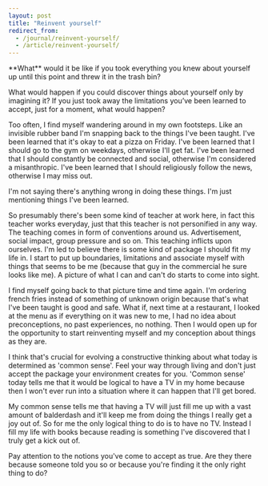 ```yaml
---
layout: post
title: "Reinvent yourself"
redirect_from:
  - /journal/reinvent-yourself/
  - /article/reinvent-yourself/
---
```


<p class="intro" markdown="1">**What** would it be like if you took everything you knew about yourself up until this point and threw it in the trash bin?</p>

What would happen if you could discover things about yourself only by imagining it? If you just took away the limitations you’ve been learned to accept, just for a moment, what would happen?

Too often, I find myself wandering around in my own footsteps. Like an invisible rubber band I'm snapping back to the things I've been taught. I've been learned that it's okay to eat a pizza on Friday. I've been learned that I should go to the gym on weekdays, otherwise I'll get fat. I've been learned that I should constantly be connected and social, otherwise I'm considered a misanthropic. I've been learned that I should religiously follow the news, otherwise I may miss out.

I'm not saying there's anything wrong in doing these things. I'm just mentioning things I've been learned.

So presumably there's been some kind of teacher at work here, in fact this teacher works everyday, just that this teacher is not personified in any way. The teaching comes in form of conventions around us. Advertisement, social impact, group pressure and so on. This teaching inflicts upon ourselves. I'm led to believe there is some kind of package I should fit my life in. I start to put up boundaries, limitations and associate myself with things that seems to be me (because that guy in the commercial he sure looks like me). A picture of what I can and can't do starts to come into sight.

I find myself going back to that picture time and time again. I'm ordering french fries instead of something of unknown origin because that's what I've been taught is good and safe. What if, next time at a restaurant, I looked at the menu as if everything on it was new to me, I had no idea about preconceptions, no past experiences, no nothing. Then I would open up for the opportunity to start reinventing myself and my conception about things as they are.

I think that's crucial for evolving a constructive thinking about what today is determined as 'common sense'. Feel your way through living and don't just accept the package your environment creates for you. 'Common sense' today tells me that it would be logical to have a TV in my home because then I won't  ever run into a situation where it can happen that I'll get bored.

My common sense tells me that having a TV will just fill me up with a vast amount of balderdash and it'll keep me from doing the things I really get a joy out of. So for me the only logical thing to do is to have no TV. Instead I fill my life with books because reading is something I've discovered that I truly get a kick out of.

Pay attention to the notions you've come to accept as true. Are they there because someone told you so or because you're finding it the only right thing to do?
